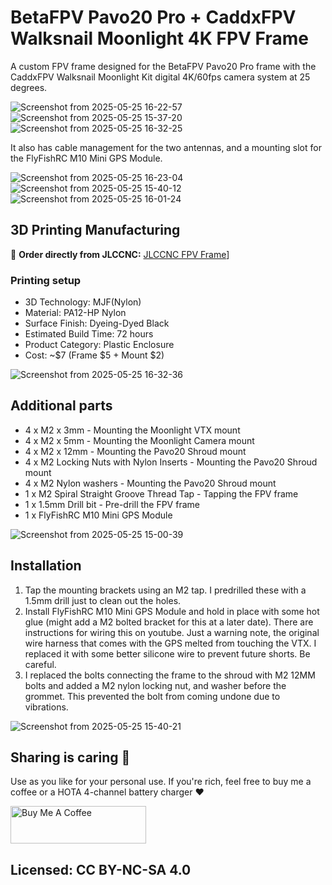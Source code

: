 # BetaFPV Pavo20 Pro + CaddxFPV Walksnail Moonlight 4K FPV Frame

A custom FPV frame designed for the BetaFPV Pavo20 Pro frame with the CaddxFPV Walksnail Moonlight Kit digital 4K/60fps camera system at 25 degrees.

![Screenshot from 2025-05-25 16-22-57](https://github.com/user-attachments/assets/49e8fc0f-76c6-4e42-a41d-169d48c86763)
![Screenshot from 2025-05-25 15-37-20](https://github.com/user-attachments/assets/871798e0-5af4-490c-946f-824bf2888cec)
![Screenshot from 2025-05-25 16-32-25](https://github.com/user-attachments/assets/80011193-4dd7-48e0-875f-f4664dde51d3)

It also has cable management for the two antennas, and a mounting slot for the FlyFishRC M10 Mini GPS Module.

![Screenshot from 2025-05-25 16-23-04](https://github.com/user-attachments/assets/0672199a-b2b3-4d30-a958-df8de94f7ec3)
![Screenshot from 2025-05-25 15-40-12](https://github.com/user-attachments/assets/a7d0a7f8-9c30-4903-9ea7-376b4c2cbbc6)
![Screenshot from 2025-05-25 16-01-24](https://github.com/user-attachments/assets/a5a82acb-1acf-46d4-b96f-8ff7d0a0f369)

## 3D Printing Manufacturing

🔗 **Order directly from JLCCNC:** [JLCCNC FPV Frame](https://jlc3dp.com/3d-models/detail/MX11062-BetaFPV-Pavo20-Pro-Whoop-+-CaddxFPV-Walksnail-Moonlight-4K-FPV-Frame)]

### Printing setup
- 3D Technology: MJF(Nylon)
- Material: PA12-HP Nylon
- Surface Finish: Dyeing-Dyed Black
- Estimated Build Time: 72 hours
- Product Category: Plastic Enclosure
- Cost: ~$7 (Frame $5 + Mount $2)

![Screenshot from 2025-05-25 16-32-36](https://github.com/user-attachments/assets/04d32c89-c08f-4a61-8912-931573884697)

## Additional parts

- 4 x M2 x 3mm - Mounting the Moonlight VTX mount
- 4 x M2 x 5mm - Mounting the Moonlight Camera mount
- 4 x M2 x 12mm - Mounting the Pavo20 Shroud mount
- 4 x M2 Locking Nuts with Nylon Inserts - Mounting the Pavo20 Shroud mount
- 4 x M2 Nylon washers - Mounting the Pavo20 Shroud mount
- 1 x M2 Spiral Straight Groove Thread Tap - Tapping the FPV frame
- 1 x 1.5mm Drill bit - Pre-drill the FPV frame
- 1 x FlyFishRC M10 Mini GPS Module

![Screenshot from 2025-05-25 15-00-39](https://github.com/user-attachments/assets/cdf716fa-2613-408e-bb09-a39e6e50d1c8)

## Installation

1. Tap the mounting brackets using an M2 tap. I predrilled these with a 1.5mm drill just to clean out the holes.
2. Install FlyFishRC M10 Mini GPS Module and hold in place with some hot glue (might add a M2 bolted bracket for this at a later date). There are instructions for wiring this on youtube. Just a warning note, the original wire harness that comes with the GPS melted from touching the VTX. I replaced it with some better silicone wire to prevent future shorts. Be careful.
3. I replaced the bolts connecting the frame to the shroud with M2 12MM bolts and added a M2 nylon locking nut, and washer before the grommet. This prevented the bolt from coming undone due to vibrations. 


![Screenshot from 2025-05-25 15-40-21](https://github.com/user-attachments/assets/fa9e4c8d-42d6-4a2c-9720-42cd6180518e)

## Sharing is caring :helicopter:

Use as you like for your personal use. If you're rich, feel free to buy me a coffee or a HOTA 4-channel battery charger ❤️

<a href="https://www.buymeacoffee.com/orcamick" target="_blank"><img src="https://cdn.buymeacoffee.com/buttons/v2/default-yellow.png" alt="Buy Me A Coffee" style="height: 60px !important;width: 217px !important;" ></a>

## Licensed: CC BY-NC-SA 4.0
